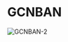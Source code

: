 # GCNBAN
![GCNBAN-2](https://user-images.githubusercontent.com/99946773/222720826-4f32359e-7c68-4e67-946e-f86dedd6074a.png)
